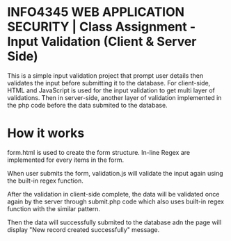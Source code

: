 # INFO4345 WEB APPLICATION SECURITY | Class Assignment - Input Validation (Client & Server Side)
 
 This is a simple input validation project that prompt user details then validates the input before submitting it to the database. For client-side, HTML and JavaScript is used for the input validation to get multi layer of validations. Then in server-side, another layer of validation implemented in the php code before the data submited to the database. 

# How it works 
form.html is used to create the form structure. In-line Regex are implemented for every items in the form.

When user submits the form, validation.js will validate the input again using the built-in regex function.

After the validation in client-side complete, the data will be validated once again by the server through submit.php code which also uses built-in regex function with the similar pattern.

Then the data will successfully submited to the database adn the page will display "New record created successfully" message.

